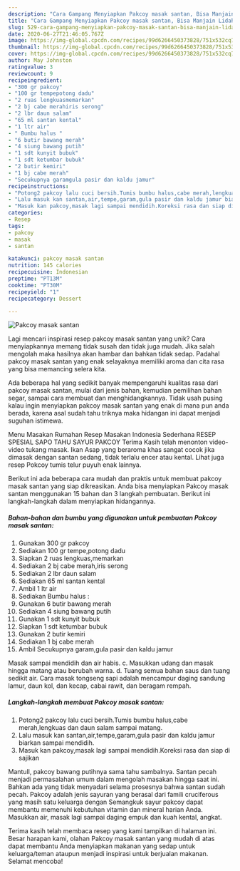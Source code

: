 ```yaml
---
description: "Cara Gampang Menyiapkan Pakcoy masak santan, Bisa Manjain Lidah"
title: "Cara Gampang Menyiapkan Pakcoy masak santan, Bisa Manjain Lidah"
slug: 529-cara-gampang-menyiapkan-pakcoy-masak-santan-bisa-manjain-lidah
date: 2020-06-27T21:46:05.767Z
image: https://img-global.cpcdn.com/recipes/99d6266450373828/751x532cq70/pakcoy-masak-santan-foto-resep-utama.jpg
thumbnail: https://img-global.cpcdn.com/recipes/99d6266450373828/751x532cq70/pakcoy-masak-santan-foto-resep-utama.jpg
cover: https://img-global.cpcdn.com/recipes/99d6266450373828/751x532cq70/pakcoy-masak-santan-foto-resep-utama.jpg
author: May Johnston
ratingvalue: 3
reviewcount: 9
recipeingredient:
- "300 gr pakcoy"
- "100 gr tempepotong dadu"
- "2 ruas lengkuasmemarkan"
- "2 bj cabe merahiris serong"
- "2 lbr daun salam"
- "65 ml santan kental"
- "1 ltr air"
- " Bumbu halus "
- "6 butir bawang merah"
- "4 siung bawang putih"
- "1 sdt kunyit bubuk"
- "1 sdt ketumbar bubuk"
- "2 butir kemiri"
- "1 bj cabe merah"
- "Secukupnya garamgula pasir dan kaldu jamur"
recipeinstructions:
- "Potong2 pakcoy lalu cuci bersih.Tumis bumbu halus,cabe merah,lengkuas dan daun salam sampai matang."
- "Lalu masuk kan santan,air,tempe,garam,gula pasir dan kaldu jamur biarkan sampai mendidih."
- "Masuk kan pakcoy,masak lagi sampai mendidih.Koreksi rasa dan siap di sajikan"
categories:
- Resep
tags:
- pakcoy
- masak
- santan

katakunci: pakcoy masak santan 
nutrition: 145 calories
recipecuisine: Indonesian
preptime: "PT13M"
cooktime: "PT30M"
recipeyield: "1"
recipecategory: Dessert

---
```



![Pakcoy masak santan](https://img-global.cpcdn.com/recipes/99d6266450373828/751x532cq70/pakcoy-masak-santan-foto-resep-utama.jpg)

Lagi mencari inspirasi resep pakcoy masak santan yang unik? Cara menyiapkannya memang tidak susah dan tidak juga mudah. Jika salah mengolah maka hasilnya akan hambar dan bahkan tidak sedap. Padahal pakcoy masak santan yang enak selayaknya memiliki aroma dan cita rasa yang bisa memancing selera kita.

Ada beberapa hal yang sedikit banyak mempengaruhi kualitas rasa dari pakcoy masak santan, mulai dari jenis bahan, kemudian pemilihan bahan segar, sampai cara membuat dan menghidangkannya. Tidak usah pusing kalau ingin menyiapkan pakcoy masak santan yang enak di mana pun anda berada, karena asal sudah tahu triknya maka hidangan ini dapat menjadi suguhan istimewa.

Menu Masakan Rumahan Resep Masakan Indonesia Sederhana RESEP SPESIAL SAPO TAHU SAYUR PAKCOY Terima Kasih telah menonton video-video tukang masak. Ikan Asap yang beraroma khas sangat cocok jika dimasak dengan santan sedang, tidak terlalu encer atau kental. Lihat juga resep Pokcoy tumis telur puyuh enak lainnya.


Berikut ini ada beberapa cara mudah dan praktis untuk membuat pakcoy masak santan yang siap dikreasikan. Anda bisa menyiapkan Pakcoy masak santan menggunakan 15 bahan dan 3 langkah pembuatan. Berikut ini langkah-langkah dalam menyiapkan hidangannya.

<!--inarticleads1-->

##### Bahan-bahan dan bumbu yang digunakan untuk pembuatan Pakcoy masak santan:

1. Gunakan 300 gr pakcoy
1. Sediakan 100 gr tempe,potong dadu
1. Siapkan 2 ruas lengkuas,memarkan
1. Sediakan 2 bj cabe merah,iris serong
1. Sediakan 2 lbr daun salam
1. Sediakan 65 ml santan kental
1. Ambil 1 ltr air
1. Sediakan  Bumbu halus :
1. Gunakan 6 butir bawang merah
1. Sediakan 4 siung bawang putih
1. Gunakan 1 sdt kunyit bubuk
1. Siapkan 1 sdt ketumbar bubuk
1. Gunakan 2 butir kemiri
1. Sediakan 1 bj cabe merah
1. Ambil Secukupnya garam,gula pasir dan kaldu jamur


Masak sampai mendidih dan air habis. c. Masukkan udang dan masak hingga matang atau berubah warna. d. Tuang semua bahan saus dan tuang sedikit air. Cara masak tongseng sapi adalah mencampur daging sandung lamur, daun kol, dan kecap, cabai rawit, dan beragam rempah. 

<!--inarticleads2-->

##### Langkah-langkah membuat Pakcoy masak santan:

1. Potong2 pakcoy lalu cuci bersih.Tumis bumbu halus,cabe merah,lengkuas dan daun salam sampai matang.
1. Lalu masuk kan santan,air,tempe,garam,gula pasir dan kaldu jamur biarkan sampai mendidih.
1. Masuk kan pakcoy,masak lagi sampai mendidih.Koreksi rasa dan siap di sajikan


Mantull, pakcoy bawang putihnya sama tahu sambalnya. Santan pecah menjadi permasalahan umum dalam mengolah masakan hingga saat ini. Bahkan ada yang tidak menyadari selama prosesnya bahwa santan sudah pecah. Pakcoy adalah jenis sayuran yang berasal dari famili cruciferous yang masih satu keluarga dengan Semangkuk sayur pakcoy dapat membantu memenuhi kebutuhan vitamin dan mineral harian Anda. Masukkan air, masak lagi sampai daging empuk dan kuah kental, angkat. 

Terima kasih telah membaca resep yang kami tampilkan di halaman ini. Besar harapan kami, olahan Pakcoy masak santan yang mudah di atas dapat membantu Anda menyiapkan makanan yang sedap untuk keluarga/teman ataupun menjadi inspirasi untuk berjualan makanan. Selamat mencoba!
